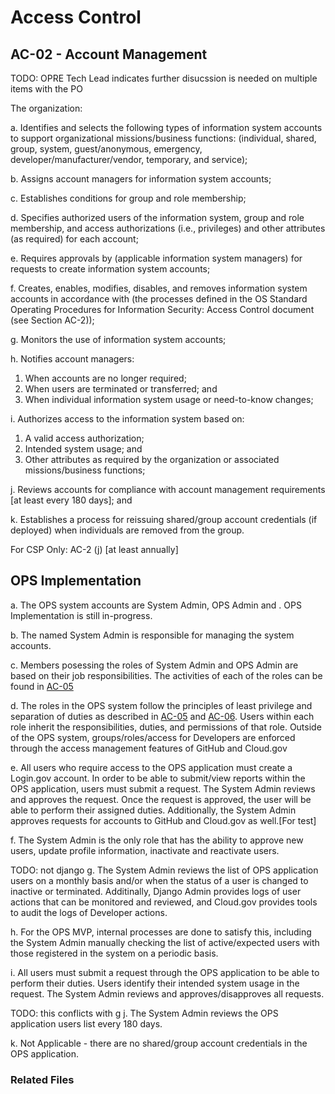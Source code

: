 # Access Control
## AC-02 - Account Management
TODO: OPRE Tech Lead indicates further disucssion is needed on multiple items with the PO

The organization:

a. Identifies and selects the following types of information system accounts to support organizational missions/business functions: (individual, shared, group, system, guest/anonymous, emergency, developer/manufacturer/vendor, temporary, and service);

b. Assigns account managers for information system accounts;

c. Establishes conditions for group and role membership;

d. Specifies authorized users of the information system, group and role membership, and access authorizations (i.e., privileges) and other attributes (as required) for each account;

e. Requires approvals by (applicable information system managers) for requests to create information system accounts;

f. Creates, enables, modifies, disables, and removes information system accounts in accordance with (the processes defined in the OS Standard Operating Procedures for Information Security: Access Control document (see Section AC-2));

g. Monitors the use of information system accounts;

h. Notifies account managers:

   1. When accounts are no longer required;
   2. When users are terminated or transferred; and
   3. When individual information system usage or need-to-know changes;

i. Authorizes access to the information system based on:

   1. A valid access authorization;
   2. Intended system usage; and
   3. Other attributes as required by the organization or associated missions/business functions;

j. Reviews accounts for compliance with account management requirements [at least every 180 days]; and

k. Establishes a process for reissuing shared/group account credentials (if deployed) when individuals are removed from the group.

For CSP Only: AC-2 (j) [at least annually]

## OPS Implementation
a. The OPS system accounts are System Admin, OPS Admin and <system account>.  OPS Implementation is still in-progress.

b. The named System Admin is responsible for managing the system accounts.

c. Members posessing the roles of System Admin and OPS Admin are based on their job responsibilities.  The activities of each of the roles can be found in [AC-05](../ac-5/index.md)

d. The roles in the OPS system follow the principles of least privilege and separation of duties as described in [AC-05](../ac-5/index.md) and [AC-06](../ac-6/index.md).  Users within each role inherit the responsibilities, duties, and permissions of that role.  Outside of the OPS system, groups/roles/access for Developers are enforced through the access management features of GitHub and Cloud.gov

e. All users who require access to the OPS application must create a Login.gov account.  In order to be able to submit/view reports within the OPS application, users must submit a request.  The System Admin reviews and approves the request.  Once the request is approved, the user will be able to perform their assigned duties.  Additionally, the System Admin approves requests for accounts to GitHub and Cloud.gov as well.[For test]

f. The System Admin is the only role that has the ability to approve new users, update profile information, inactivate and reactivate users.

TODO: not django
g. The System Admin reviews the list of OPS application users on a monthly basis and/or when the status of a user is changed to inactive or terminated.  Additinally, Django Admin provides logs of user actions that can be monitored and reviewed, and Cloud.gov provides tools to audit the logs of Developer actions.

h. For the OPS MVP, internal processes are done to satisfy this, including the System Admin manually checking the list of active/expected users with those registered in the system on a periodic basis.

i. All users must submit a request through the OPS application to be able to perform their duties.  Users identify their intended system usage in the request.  The System Admin reviews and approves/disapproves all requests.

TODO: this conflicts with g
j. The System Admin reviews the OPS application users list every 180 days.

k. Not Applicable - there are no shared/group account credentials in the OPS application.

### Related Files
